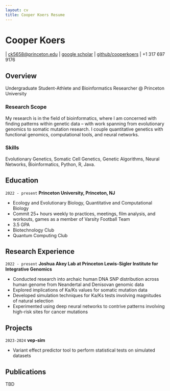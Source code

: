 ```yaml
---
layout: cv
title: Cooper Koers Resume
---
```

# Cooper Koers

<div id="webaddress">
| <a href="mailto:&#99;&#107;&#53;&#54;&#53;&#56;&#64;&#112;&#114;&#105;&#110;&#99;&#101;&#116;&#111;&#110;&#46;&#101;&#100;&#117;">ck5658@princeton.edu</a>
| <a href="https://scholar.google.com/citations?user=kD67XNUAAAAJ&hl=en">google scholar</a>
| <a href="http://github.com/cooperkoers">github/cooperkoers</a>
| +1 317 697 9176
</div>

## Overview

Undergraduate Student-Athlete and Bioinformatics Researcher @ Princeton University 

### Research Scope

My research is in the field of bioinformatics, where I am concerned with finding patterns within genetic data – with work spanning from evolutionary genomics to somatic mutation research. I couple quantitative genetics with functional genomics, computational tools, and neural networks.

### Skills

Evolutionary Genetics, Somatic Cell Genetics, Genetic Algorithms, Neural Networks, Bioinformatics, Python, R, Java.

## Education

`2022 - present`
__Princeton University, Princeton, NJ__

- Ecology and Evolutionary Biology, Quantitative and Computational Biology
- Commit 25+ hours weekly to practices, meetings, film analysis, and workouts, games as a member of Varsity Football Team
- 3.5 GPA
- Biotechnology Club
- Quantum Computing Club

## Research Experience

`2022 - present`
__Joshua Akey Lab at Princeton Lewis-Sigler Institute for Integrative Genomics__

- Conducted research into archaic human DNA SNP distribution across human genome from Neandertal and Denisovan genomic data
- Explored implications of Ka/Ks values for somatic mutation data
- Developed simulation techniques for Ka/Ks tests involving magnitudes of natural selection
- Experimented using deep neural networks to contrive patterns involving high-risk sites for cancer mutations

## Projects

`2023-2024`
__vep-sim__

- Variant effect predictor tool to perform statistical tests on simulated datasets

## Publications

TBD

<!-- ### Footer

Last updated: May 2013 -->
